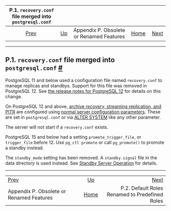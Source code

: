 <!--?xml version="1.0" encoding="UTF-8" standalone="no"?-->

|           P.1. `recovery.conf` file merged into `postgresql.conf`          |                                                                         |                                          |                                                       |                                                                              |
| :------------------------------------------------------------------------: | :---------------------------------------------------------------------- | :--------------------------------------: | ----------------------------------------------------: | ---------------------------------------------------------------------------: |
| [Prev](appendix-obsolete.html "Appendix P. Obsolete or Renamed Features")  | [Up](appendix-obsolete.html "Appendix P. Obsolete or Renamed Features") | Appendix P. Obsolete or Renamed Features | [Home](index.html "PostgreSQL 17devel Documentation") |  [Next](default-roles.html "P.2. Default Roles Renamed to Predefined Roles") |

***

## P.1. `recovery.conf` file merged into `postgresql.conf` [#](#RECOVERY-CONFIG)

[]()

PostgreSQL 11 and below used a configuration file named `recovery.conf` []()to manage replicas and standbys. Support for this file was removed in PostgreSQL 12. See [the release notes for PostgreSQL 12](release-prior.html "E.2. Prior Releases") for details on this change.

On PostgreSQL 12 and above, [archive recovery, streaming replication, and PITR](continuous-archiving.html "26.3. Continuous Archiving and Point-in-Time Recovery (PITR)") are configured using [normal server configuration parameters](runtime-config-replication.html#RUNTIME-CONFIG-REPLICATION-STANDBY "20.6.3. Standby Servers"). These are set in `postgresql.conf` or via [ALTER SYSTEM](sql-altersystem.html "ALTER SYSTEM") like any other parameter.

The server will not start if a `recovery.conf` exists.

PostgreSQL 15 and below had a setting `promote_trigger_file`, or `trigger_file` before 12. Use `pg_ctl promote` or call `pg_promote()` to promote a standby instead.

The `standby_mode` []()setting has been removed. A `standby.signal` file in the data directory is used instead. See [Standby Server Operation](warm-standby.html#STANDBY-SERVER-OPERATION "27.2.2. Standby Server Operation") for details.

***

|                                                                            |                                                                         |                                                                              |
| :------------------------------------------------------------------------- | :---------------------------------------------------------------------: | ---------------------------------------------------------------------------: |
| [Prev](appendix-obsolete.html "Appendix P. Obsolete or Renamed Features")  | [Up](appendix-obsolete.html "Appendix P. Obsolete or Renamed Features") |  [Next](default-roles.html "P.2. Default Roles Renamed to Predefined Roles") |
| Appendix P. Obsolete or Renamed Features                                   |          [Home](index.html "PostgreSQL 17devel Documentation")          |                               P.2. Default Roles Renamed to Predefined Roles |
